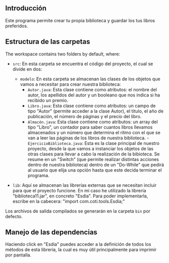 ## Introducción

Este programa permite crear tu propia biblioteca y guardar los tus libros preferidos.

## Estructura de las carpetas

The workspace contains two folders by default, where:

- `src`: En esta carpeta se encuentra el código del proyecto, el cual se divide en dos:
    - `modelo`: En esta carpeta se almacenan las clases de los objetos que vamos a necesitar para crear nuestra biblioteca:
        - `Autor.java`: Esta clase contiene como atributos: el nombre del autor, los apellidos del autor y un booleano que nos indica si ha recibido un premio.
        - `Libro.java`: Esta clase contiene como atributos: un campo de tipo "Autor" (permite acceder a la clase Autor), el titulo, el año de publicación, el número de páginas y el precio del libro. 
        - `Almacén.java`: Esta clase contiene como atributos: un array del tipo "Libro", un contador para saber cuantos libros llevamos almacenados y un número que determina el ritmo con el que se van a leer las páginas de los libros de nuestra biblioteca.
    -`EjercicioBiblioteca.java`: Esta es la clase principal de nuestro proyecto, desde la que vamos a instanciar los objetos de las otras clases para llevar a cabo la realización de la bibioteca. Se resume en un "Switch" (que permite realizar distintas acciones dentro de nuestra biblioteca) dentro de un "Do-While" que pedirá al usuario que elija una opción hasta que este decida terminar el programa.

- `lib`: Aquí se almacenan las librerías externas que se necesitan incluir para que el proyecto funcione. En mi caso he utilizado la librería "biblioteca11.jar", en concreto "Esdia". Para poder implementarla, escribe en la cabecera: "import com.coti.tools.Esdia;"

Los archivos de salida compilados se generarán en la carpeta `bin` por defecto.

## Manejo de las dependencias

Haciendo click en "Esdia" puedes acceder a la definición de todos los métodos de esta librería, la cual es muy útil principalmente para imprimir por pantalla.
